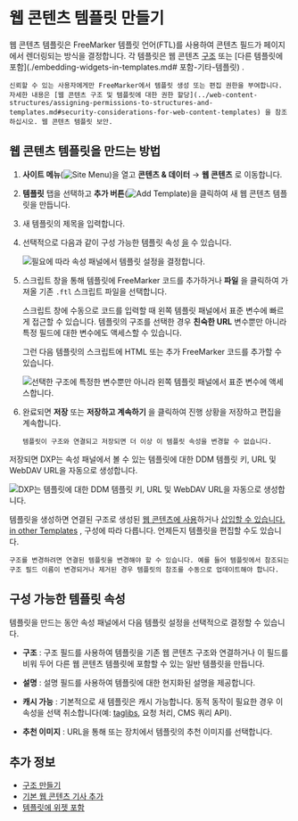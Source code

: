 # 웹 콘텐츠 템플릿 만들기

웹 콘텐츠 템플릿은 FreeMarker 템플릿 언어(FTL)를 사용하여 콘텐츠 필드가 페이지에서 렌더링되는 방식을 결정합니다. 각 템플릿은 웹 콘텐츠 [구조](../web-content-structures/creating-structures.md) 또는 [다른 템플릿에 포함](./embedding-widgets-in-templates.md# 포함-기타-템플릿) .

```{important}
신뢰할 수 있는 사용자에게만 FreeMarker에서 템플릿 생성 또는 편집 권한을 부여합니다. 자세한 내용은 [웹 콘텐츠 구조 및 템플릿에 대한 권한 할당](../web-content-structures/assigning-permissions-to-structures-and-templates.md#security-considerations-for-web-content-templates) 을 참조하십시오. 웹 콘텐츠 템플릿 보안.
```

## 웹 콘텐츠 템플릿을 만드는 방법

1. **사이트 메뉴**(![Site Menu](./../../../images/icon-menu.png))을 열고 **콘텐츠 & 데이터** &rarr; **웹 콘텐츠** 로 이동합니다.

1. **템플릿** 탭을 선택하고 **추가 버튼**(![Add Template](../../../images/icon-add.png))을 클릭하여 새 웹 콘텐츠 템플릿을 만듭니다.

1. 새 템플릿의 제목을 입력합니다.

1. 선택적으로 다음과 같이 구성 가능한 템플릿 속성 [을](#configurable-template-properties) 수 있습니다.
   
   ![필요에 따라 속성 패널에서 템플릿 설정을 결정합니다.](./creating-web-content-templates/images/01.png)

1. 스크립트 창을 통해 템플릿에 FreeMarker 코드를 추가하거나 **파일** 을 클릭하여 가져올 기존 `.ftl` 스크립트 파일을 선택합니다.
   
   스크립트 창에 수동으로 코드를 입력할 때 왼쪽 템플릿 패널에서 표준 변수에 빠르게 접근할 수 있습니다. 템플릿의 구조를 선택한 경우 **친숙한 URL** 변수뿐만 아니라 특정 필드에 대한 변수에도 액세스할 수 있습니다.
   
   그런 다음 템플릿의 스크립트에 HTML 또는 추가 FreeMarker 코드를 추가할 수 있습니다.
   
   ![선택한 구조에 특정한 변수뿐만 아니라 왼쪽 템플릿 패널에서 표준 변수에 액세스합니다.](./creating-web-content-templates/images/02.png)

1. 완료되면 **저장** 또는 **저장하고 계속하기** 을 클릭하여 진행 상황을 저장하고 편집을 계속합니다. 

   ```{important}
   템플릿이 구조와 연결되고 저장되면 더 이상 이 템플릿 속성을 변경할 수 없습니다.
   ```

저장되면 DXP는 속성 패널에서 볼 수 있는 템플릿에 대한 DDM 템플릿 키, URL 및 WebDAV URL을 자동으로 생성합니다.

![DXP는 템플릿에 대한 DDM 템플릿 키, URL 및 WebDAV URL을 자동으로 생성합니다.](./creating-web-content-templates/images/03.png)

템플릿을 생성하면 연결된 구조로 생성된 [웹 콘텐츠에 사용](../web-content-articles/adding-a-basic-web-content-article.md)하거나 [삽입할 수 있습니다. in other Templates](./embedding-widgets-in-templates.md#embedding-other-templates) , 구성에 따라 다릅니다. 언제든지 템플릿을 편집할 수도 있습니다.

```{note}
구조를 변경하려면 연결된 템플릿을 변경해야 할 수 있습니다. 예를 들어 템플릿에서 참조되는 구조 필드 이름이 변경되거나 제거된 경우 템플릿의 참조를 수동으로 업데이트해야 합니다.
```

## 구성 가능한 템플릿 속성

템플릿을 만드는 동안 속성 패널에서 다음 템플릿 설정을 선택적으로 결정할 수 있습니다.

* **구조** : 구조 필드를 사용하여 템플릿을 기존 웹 콘텐츠 구조와 연결하거나 이 필드를 비워 두어 다른 웹 콘텐츠 템플릿에 포함할 수 있는 일반 템플릿을 만듭니다.

* **설명** : 설명 필드를 사용하여 템플릿에 대한 현지화된 설명을 제공합니다.

* **캐시 가능** : 기본적으로 새 템플릿은 캐시 가능합니다. 동적 동작이 필요한 경우 이 속성을 선택 취소합니다(예: [taglibs](./using-taglibs-in-templates.md), 요청 처리, CMS 쿼리 API).

* **추천 이미지** : URL을 통해 또는 장치에서 템플릿의 추천 이미지를 선택합니다.

## 추가 정보

* [구조 만들기](../web-content-structures/creating-structures.md)
* [기본 웹 콘텐츠 기사 추가](../web-content-articles/adding-a-basic-web-content-article.md)
* [템플릿에 위젯 포함](./embedding-widgets-in-templates.md)
